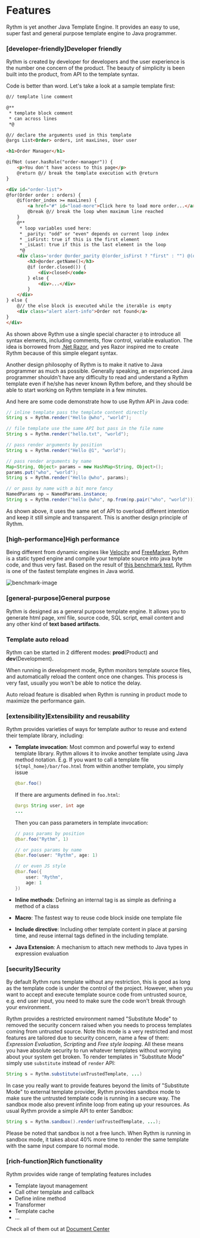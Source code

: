 # Features

Rythm is yet another Java Template Engine. It provides an easy to use, super fast and general purpose template engine to Java programmer.

### [developer-friendly]Developer friendly

Rythm is created by developer for developers and the user experience is the number one concern of the product. The beauty of simplicity is been built into the product, from API to the template syntax.

Code is better than word. Let's take a look at a sample template first:

```html
@// template line comment

@**
 * template block comment 
 * can across lines
 *@

@// declare the arguments used in this template
@args List<Order> orders, int maxLines, User user

<h1>Order Manager</h1>

@ifNot (user.hasRole("order-manager")) {
    <p>You don't have access to this page</p>
    @return @// break the template execution with @return
}

<div id="order-list">
@for(Order order : orders) {
    @if(order_index >= maxLines) {
        <a href="#" id="load-more">Click here to load more order...</a>
        @break @// break the loop when maximum line reached
    }
    @**
     * loop variables used here: 
     * _parity: "odd" or "even" depends on current loop index
     * _isFirst: true if this is the first element
     * _isLast: true if this is the last element in the loop
     *@
    <div class='order @order_parity @(order_isFirst ? "first" : "") @(order_isLast ? "last" : "")'>
        <h3>@order.getName()</h3>
        @if (order.closed()) {
            <div>closed</code>
        } else {
            <div>...</div>
        }
    </div>
} else {
    @// the else block is executed while the iterable is empty
    <div class="alert alert-info">Order not found</a>
}
</div>
```

As shown above Rythm use a single special character `@` to introduce all syntax elements, including comments, flow control, variable evaluation. The idea is borrowed from [.Net Razor](http://weblogs.asp.net/scottgu/archive/2010/07/02/introducing-razor.aspx), and yes Razor inspired me to create Rythm because of this simple elegant syntax.

Another design philosophy of Rythm is to make it native to Java programmer as much as possible. Generally speaking, an experienced Java programmer shouldn't have any difficulty to read and understand a Rythm template even if he/she has never known Rythm before, and they should be able to start working on Rythm template in a few minutes.

And here are some code demonstrate how to use Rythm API in Java code:

```java
// inline template pass the template content directly
String s = Rythm.render("Hello @who", "world");

// file template use the same API but pass in the file name
String s = Rythm.render("hello.txt", "world");

// pass render arguments by position
String s = Rythm.render("Hello @1", "world");

// pass render arguments by name
Map<String, Object> params = new HashMap<String, Object>();
params.put("who", "world");
String s = Rythm.render("Hello @who", params);

// or pass by name with a bit more fancy
NamedParams np = NamedParams.instance;
String s = Rythm.render("hello @who", np.from(np.pair("who", "world")));
```

As shown above, it uses the same set of API to overload different intention and keep it still simple and transparent. This is another design principle of Rythm.

### [high-performance]High performance

Being different from dynamic engines like [Velocity](http://velocity.apache.org/) and [FreeMarker](http://freemarker.sourceforge.net/), Rythm is a static typed engine and compile your template source into java byte code, and thus very fast. Based on the result of [this benchmark test](https://github.com/greenlaw110/template-engine-benchmarks), Rythm is one of the fastest template engines in Java world.

![benchmark-image](../img/benchmark.png)

### [general-purpose]General purpose

Rythm is designed as a general purpose template engine. It allows you to generate html page, xml file, source code, SQL script, email content and any other kind of **text based artifacts**.

### Template auto reload

Rythm can be started in 2 different modes: **prod**(Product) and **dev**(Development). 

When running in development mode, Rythm monitors template source files, and automatically reload the content once one changes. This process is very fast, usually you won't be able to notice the delay. 

Auto reload feature is disabled when Rythm is running in product mode to maximize the performance gain.

### [extensibility]Extensibility and reusability

Rythm provides varieties of ways for template author to reuse and extend their template library, including:

* **Template invocation**: Most common and powerful way to extend template library. Rythm allows it to invoke another template using Java method notation. E.g. If you want to call a template file `${tmpl_home}/bar/foo.html` from within another template, you simply issue 

    ```java
    @bar.foo()
    ``` 

    If there are arguments defined in `foo.html`:

    ```java
    @args String user, int age
    ...
    ```
    
    Then you can pass parameters in template invocation:
    
    ```java
    // pass params by position
    @bar.foo("Rythm", 1)
    
    // or pass params by name
    @bar.foo(user: "Rythm", age: 1)
    
    // or even JS style
    @bar.foo({
        user: "Rythm",
        age: 1
    })
    ```
     
* **Inline methods**: Defining an internal tag is as simple as defining a method of a class
* **Macro**: The fastest way to reuse code block inside one template file
* **Include directive**: Including other template content in place at parsing time, and reuse internal tags defined in the including template.
* **Java Extension**: A mechanism to attach new methods to Java types in expression evaluation

### [security]Security

By default Rythm runs template without any restriction, this is good as long as the template code is under the control of the project. However, when you want to accept and execute template source code from untrusted source, e.g. end user input, you need to make sure the code won't break through your environment. 

Rythm provides a restricted environment named "Substitute Mode" to removed the security concern raised when you needs to process templates coming from untrusted source. Note this mode is a very restricted and most features are tailored due to security concern, name a few of them: _Expression Evaluation_, _Scripting_ and _Free style looping_. All these means you have absolute security to run whatever templates without worrying about your system get broken. To render templates in "Substitute Mode" simply use `substitute` instead of `render` API:

```java
String s = Rythm.substitute(unTrustedTemplate, ...)
```

In case you really want to provide features beyond the limits of "Substitute Mode" to external template provider, Rythm provides sandbox mode to make sure the untrusted template code is running in a secure way. The sandbox mode also prevent infinite loop from eating up your resources. As usual Rythm provide a simple API to enter Sandbox:

```java
String s = Rythm.sandbox().render(unTrustedTemplate, ...);
```
    
Please be noted that sandbox is not a free lunch. When Rythm is running in sandbox mode, it takes about 40% more time to render the same template with the same input compare to normal mode.   
    
### [rich-function]Rich functionality

Rythm provides wide range of templating features includes

* Template layout management
* Call other template and callback
* Define inline method
* Transformer
* Template cache
* ... 

Check all of them out at [Document Center](index.md)
